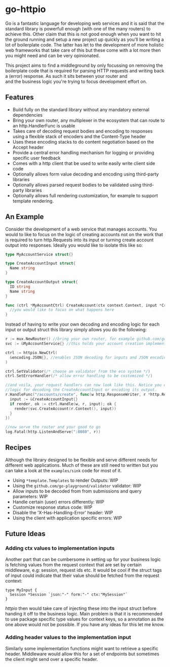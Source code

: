 # go-httpio
Go is a fantastic language for developing web services and it is said that the standard library is
powerfull enough (with one of the many routers) to achieve this. Other claim that this is not good enough when
you want to hit the ground running and setup a new project up quickly as you'll be writing a lot of boilerplate code.
The latter has let to the development of more holistic web frameworks that take care of this but these
come with a lot more then you might need and can be very opinionated.

This project aims to find a middleground by only focussing on removing the boilerplate code that is
required for parsing HTTP requests and writing back a (error) response. As such it sits between your router and  
and the business logic you're trying to focus development effort on.


## Features
- Build fully on the standard library without any mandatory external dependencies
- Bring your own router, any multiplexer in the ecosystem that can route to an http.HandlerFunc is usable
- Takes care of decoding request bodies and encoding to responses using a flexible stack of encoders and the Content-Type header
- Uses these encoding stacks to do content negotiation based on the Accept header
- Provide a central error handling mechanism for logging or providing specific user feedback
- Comes with a http client that be used to write easily write client side code
- Optionally allows form value decoding and encoding using third-party libraries
- Optionally allows parsed request bodies to be validated using third-party libraries
- Optionally allows full rendering customization, for example to support template rendering.

## An Example
Consider the development of a web service that manages accounts. You would to like to focus on the logic
of creating accounts not on the work that is required to turn http.Requests into its input or turning
create account output into responses. Ideally you would like to isolate this like so:

```Go
type MyAccountService struct{}

type CreateAccountInput struct{
  Name string
}

type CreateAccountOutput struct{
  ID string
  Name string
}

func (ctrl *MyAccountCtrl) CreateAccount(ctx context.Context, input *CreateAccountInput) (*CreateAccountOutput, error) {
  //you would like to focus on what happens here
}
```

Instead of having to write your own decoding and encoding logic for each input or output struct this library
simply allows you do the following:

```Go
r := mux.NewRouter() //bring your own router, for example github.com/gorilla/mux
svc := &MyAccountService{} //this holds your account creation implementation

ctrl := httpio.NewCtrl(
  &encoding.JSON{}, //enables JSON decoding for inputs and JSON encoding for outputs
)

ctrl.SetValidator(/* choose an validator from the eco system */)
ctrl.SetErrorHandler(/* allow error handling to be customized */)

//and voila, your request handlers can now look like this. Notice you don't have to write any
//logic for decoding the CreateAccountInput or encoding its output.
r.HandleFunc("/accounts/create", func(w http.ResponseWriter, r *http.Request) {
  input := &CreateAccountInput{}
  if render, ok := ctrl.Handle(w, r, input); ok {
    render(svc.CreateAccount(r.Context(), input))
  }
})

//now serve the router and your good to go
log.Fatal(http.ListenAndServe(":8080", r))
```

## Recipes
Although the library designed to be flexible and serve different needs for
different web applications. Much of these are still need to written but you
can take a look at the `examples/sink` code for most of it.

- Using `*template.Templates` to render Outputs: WIP
- Using the `github.com/go-playground/validator` validator: WIP
- Allow inputs to be decoded from from submissions and query parameters: WIP
- Handle certain (user) errors differently: WIP
- Customize response status code: WIP
- Disable the 'X-Has-Handling-Error' header: WIP
- Using the client with application specific errors: WIP

## Future Ideas

### Adding ctx values to implementation inputs
Another part that can be cumbersome in setting up for your business logic is fetching values from
the request context that are set by certain middleware, e.g: session, request ids etc. It would be
cool if the struct tags of input could indicate that their value should be fetched from the request
context:

```
type MyInput {
  Session *Session `json:"-" form:"-" ctx:"MySession"`
}
```  

_httpio_ then would take care of injecting these into the input struct before handing it off to the
business logic. Main problem is that it is recommended to use package specific type values for context
keys, so a annotation as the one above would not be possible. If you have any ideas for this let me know.

### Adding header values to the implementation input
Similarly some implementation functions might want to retrieve a specific header. Middleware would allow
this for a set of endpoints but sometimes the client might send over a specific header.
